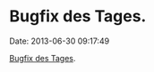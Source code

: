 Bugfix des Tages.
=================

Date: 2013-06-30 09:17:49

[Bugfix des
Tages](https://github.com/saltstack/salt/commit/5dd304276ba5745ec21fc1e6686a0b28da29e6fc).
